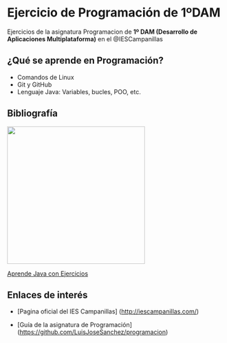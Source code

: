 # Ejercicio de Programación de 1ºDAM
Ejercicios de la asignatura Programacion de **1º DAM (Desarrollo de Aplicaciones Multiplataforma)** en el @IESCampanillas

## ¿Qué se aprende en Programación?

* Comandos de Linux
* Git y GitHub
* Lenguaje Java: Variables, bucles, POO, etc.

## Bibliografía

<img width="320px" src="/Imágenes/Java.jpg">

[Aprende Java con Ejercicios](https://leanpub.com/aprendejava)

## Enlaces de interés

* [Pagina oficial del IES Campanillas] (http://iescampanillas.com/)

* [Guía de la asignatura de Programación] (https://github.com/LuisJoseSanchez/programacion)
